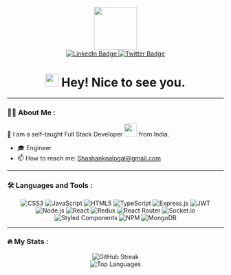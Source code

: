 <div align="center">
  <img src="https://media.giphy.com/media/M9gbBd9nbDrOTu1Mqx/giphy.gif" width="100"/>
  <br>
  <div id="badges">
    <a href="https://www.linkedin.com/in/lalith-yagnavalkya-tirunagari-a53b38199/">
      <img src="https://img.shields.io/badge/LinkedIn-blue?style=for-the-badge&logo=linkedin&logoColor=white" alt="LinkedIn Badge"/>
    </a>
    <a href="https://twitter.com/TLallu">
      <img src="https://img.shields.io/badge/Twitter-black?style=for-the-badge&logo=twitter&logoColor=white" alt="Twitter Badge"/>
    </a>
  </div>
  <img src="https://komarev.com/ghpvc/?username=LalithYagnavalkya&style=flat-square&color=blue" alt=""/>
  <h1><img src="https://emojis.slackmojis.com/emojis/images/1531849430/4246/blob-sunglasses.gif?1531849430" width="30"/> Hey! Nice to see you.</h1>
</div>

---

### :man_technologist: About Me :

:wave: I am a self-taught Full Stack Developer <img src="https://media.giphy.com/media/WUlplcMpOCEmTGBtBW/giphy.gif" width="30"> from India.
- 🎓 Engineer
- 📫 How to reach me: Shashanknalogal@gmail.com

---

### :hammer_and_wrench: Languages and Tools :

<div align="center">
  <img src="https://img.shields.io/badge/css3-%231572B6.svg?style=for-the-badge&logo=css3&logoColor=white" alt="CSS3"/> 
  <img src="https://img.shields.io/badge/javascript-%23323330.svg?style=for-the-badge&logo=javascript&logoColor=%23F7DF1E" alt="JavaScript"/> 
  <img src="https://img.shields.io/badge/html5-%23E34F26.svg?style=for-the-badge&logo=html5&logoColor=white" alt="HTML5"/> 
  <img src="https://img.shields.io/badge/typescript-%23007ACC.svg?style=for-the-badge&logo=typescript&logoColor=white" alt="TypeScript"/> 
  <img src="https://img.shields.io/badge/express.js-%23404d59.svg?style=for-the-badge&logo=express&logoColor=%2361DAFB" alt="Express.js"/> 
  <img src="https://img.shields.io/badge/JWT-black?style=for-the-badge&logo=JSON%20web%20tokens" alt="JWT"/> 
  <img src="https://img.shields.io/badge/node.js-6DA55F?style=for-the-badge&logo=node.js&logoColor=white" alt="Node.js"/> 
  <img src="https://img.shields.io/badge/react-%2320232a.svg?style=for-the-badge&logo=react&logoColor=%2361DAFB" alt="React"/> 
  <img src="https://img.shields.io/badge/redux-%23593d88.svg?style=for-the-badge&logo=redux&logoColor=white" alt="Redux"/> 
  <img src="https://img.shields.io/badge/React_Router-CA4245?style=for-the-badge&logo=react-router&logoColor=white" alt="React Router"/> 
  <img src="https://img.shields.io/badge/Socket.io-black?style=for-the-badge&logo=socket.io&badgeColor=010101" alt="Socket.io"/> 
  <img src="https://img.shields.io/badge/styled--components-DB7093?style=for-the-badge&logo=styled-components&logoColor=white" alt="Styled Components"/> 
  <img src="https://img.shields.io/badge/NPM-%23000000.svg?style=for-the-badge&logo=npm&logoColor=white" alt="NPM"/> 
  <img src="https://img.shields.io/badge/MongoDB-%234ea94b.svg?style=for-the-badge&logo=mongodb&logoColor=white" alt="MongoDB"/> 
</div>

---

### :fire: My Stats :

<div align="center">
  <img src="http://github-readme-streak-stats.herokuapp.com?user=Shashank290798&theme=dark&background=000000" alt="GitHub Streak"/> 
  <br>
  <img src="https://github-readme-stats.vercel.app/api/top-langs/?username=Shashank290798&layout=compact&theme=vision-friendly-dark" alt="Top Languages"/> 
</div>
